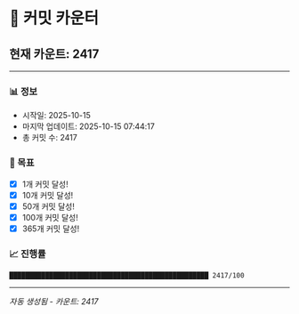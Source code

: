 # 🔢 커밋 카운터

## 현재 카운트: 2417

---

### 📊 정보
- 시작일: 2025-10-15
- 마지막 업데이트: 2025-10-15 07:44:17
- 총 커밋 수: 2417

### 🎯 목표
- [x] 1개 커밋 달성!
- [x] 10개 커밋 달성!
- [x] 50개 커밋 달성!
- [x] 100개 커밋 달성!
- [x] 365개 커밋 달성!

### 📈 진행률
```
██████████████████████████████████████████████████ 2417/100
```

---
*자동 생성됨 - 카운트: 2417*
